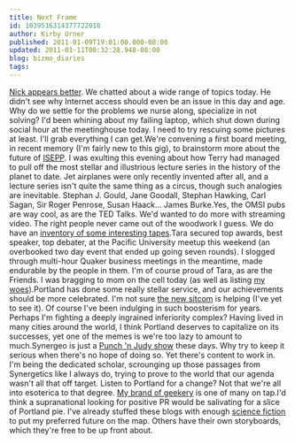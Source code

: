 ```yaml
---
title: Next Frame
id: 1039516314377722018
author: Kirby Urner
published: 2011-01-09T19:01:00.000-08:00
updated: 2011-01-11T00:32:28.948-08:00
blog: bizmo_diaries
tags: 
---
```


[Nick appears better](http://groups.yahoo.com/group/synergeo/message/64371).  We chatted about a wide range of topics today.  He didn't see why Internet access should even be an issue in this day and age.  Why do we settle for the problems we nurse along, specialize in not solving?  I'd been whining about my failing laptop, which shut down during social hour at the meetinghouse today.  I need to try rescuing some pictures at least.  I'll grab everything I can get.We're convening a first board meeting, in recent memory (I'm fairly new to this gig), to brainstorm more about the future of [ISEPP](http://www.isepp.org/).  I was exulting this evening about how Terry had managed to pull off the most stellar and illustrious lecture series in the history of the planet to date.  Jet airplanes were only recently invented after all, and a lecture series isn't quite the same thing as a circus, though such analogies are inevitable.  Stephan J. Gould, Jane Goodall, Stephan Hawking, Carl Sagan, Sir Roger Penrose, Susan Haack... James Burke.Yes, the OMSI pubs are way cool, as are the TED Talks.  We'd wanted to do more with streaming video.  The right people never came out of the woodwork I guess.  We do have an [inventory of some interesting tapes](http://controlroom.blogspot.com/2009/06/taking-inventory.html).Tara secured top awards, best speaker, top debater, at the Pacific University meetup this weekend (an overbooked two day event that ended up going seven rounds).  I slogged through multi-hour Quaker business meetings in the meantime, made endurable by the people in them.  I'm of course proud of Tara, as are the Friends.  I was bragging to mom on the cell today (as well as listing [my woes](http://www.flickr.com/photos/17157315@N00/5345138099/in/photostream/)).Portland has done some really stellar service, and our achievements should be more celebrated. I'm not sure [the new sitcom](http://www.youtube.com/watch?v=AVmq9dq6Nsg) is helping (I've yet to see it). Of course I've been indulging in such boosterism for years. Perhaps I'm fighting a deeply ingrained inferiority complex?  Having lived in many cities around the world, I think Portland deserves to capitalize on its successes, yet one of the memes is we're too lazy to amount to much.Synergeo is just a [Punch 'n Judy show](http://groups.yahoo.com/group/synergeo/message/64383) these days.  Why try to keep it serious when there's no hope of doing so.  Yet there's content to work in.  I'm being the dedicated scholar, scrounging up those passages from Synergetics like I always do, trying to prove to the world that our agenda wasn't all that off target.  Listen to Portland for a change?  Not that we're all into esoterica to that degree.  [My brand of geekery](http://mathforum.org/kb/message.jspa?messageID=7353844&tstart=0) is one of many on tap.I'd think a supranational looking for positive PR would be salivating for a slice of Portland pie. I've already stuffed these blogs with enough [science fiction](http://mybizmo.blogspot.com/2010/06/hunger-project-on-synergeo.html) to put my preferred future on the map.  Others have their own storyboards, which they're free to be up front about.
